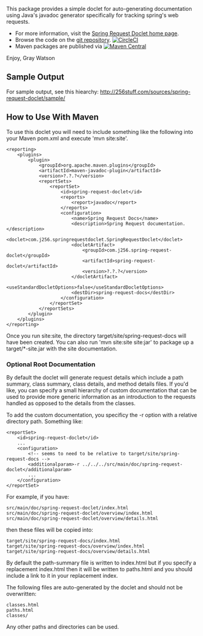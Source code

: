 This package provides a simple doclet for auto-generating documentation using Java's javadoc generator
specifically for tracking spring's web requests.

* For more information, visit the [Spring Request Doclet home page](http://256stuff.com/sources/spring-request-doclet/).	
* Browse the code on the [git repository](https://github.com/j256/spring-request-doclet).  [![CircleCI](https://circleci.com/gh/j256/spring-request-doclet.svg?style=svg)](https://circleci.com/gh/j256/spring-request-doclet)
* Maven packages are published via [![Maven Central](https://maven-badges.herokuapp.com/maven-central/com.j256.spring-request-doclet/spring-request-doclet/badge.svg?style=flat-square)](https://maven-badges.herokuapp.com/maven-central/com.j256.spring-request-doclet/spring-request-doclet/)

Enjoy,
Gray Watson

## Sample Output

For sample output, see this hiearchy: http://256stuff.com/sources/spring-request-doclet/sample/

## How to Use With Maven

To use this doclet you will need to include something like the following into your Maven pom.xml and
execute 'mvn site:site'.

	<reporting>
		<plugins>
			<plugin>
				<groupId>org.apache.maven.plugins</groupId>
				<artifactId>maven-javadoc-plugin</artifactId>
				<version>?.?.?</version>
				<reportSets>
					<reportSet>
						<id>spring-request-doclet</id>
						<reports>
							<report>javadoc</report>
						</reports>
						<configuration>
							<name>Spring Request Docs</name>
							<description>Spring Request documentation.</description>
							<doclet>com.j256.springrequestdoclet.SpringRequestDoclet</doclet>
							<docletArtifact>
								<groupId>com.j256.spring-request-doclet</groupId>
								<artifactId>spring-request-doclet</artifactId>
								<version>?.?.?</version>
							</docletArtifact>
							<useStandardDocletOptions>false</useStandardDocletOptions>
							<destDir>spring-request-docs</destDir>
						</configuration>
					</reportSet>
				</reportSets>
			</plugin>
		</plugins>
	</reporting>

Once you run site:site, the directory target/site/spring-request-docs will have been created.    You can
also run 'mvn site:site site:jar' to package up a target/*-site.jar with the site documentation.

### Optional Root Documentation

By default the doclet will generate request details which include a path summary, class summary, class
details, and method details files.  If you'd like, you can specify a small hierarchy of custom
documentation that can be used to provide more generic information as an introduction to the requests
handled as opposed to the details from the classes.

To add the custom documentation, you specificy the -r option with a relative directory path.
Something like:

	<reportSet>
		<id>spring-request-doclet</id>
		...
		<configuration>
			<!-- seems to need to be relative to target/site/spring-request-docs -->
			<additionalparam>-r ../../../src/main/doc/spring-request-doclet</additionalparam>
			...
		</configuration>
	</reportSet>

For example, if you have:

	src/main/doc/spring-request-doclet/index.html
	src/main/doc/spring-request-doclet/overview/index.html
	src/main/doc/spring-request-doclet/overview/details.html

then these files will be copied into:

	target/site/spring-request-docs/index.html
	target/site/spring-request-docs/overview/index.html
	target/site/spring-request-docs/overview/details.html

By default the path-summary file is written to index.html but if you specify a replacement index.html
then it will be written to paths.html and you should include a link to it in your replacement index.

The following files are auto-generated by the doclet and should not be overwritten:

	classes.html
	paths.html
	classes/

Any other paths and directories can be used.
